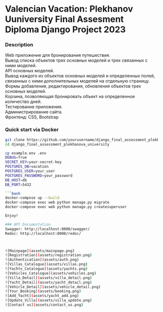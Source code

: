# Valencian Vacation: Plekhanov Uuniversity Final Assesment Diploma Django Project 2023
### Description
Web приложение для бронирования путешествия.  
Вывод списка объектов трех основных моделей и трех связанных с ними моделей.  
API основных моделей.  
Вывод каждого из объектов основных моделей и определенных полей, связанных с ними дополнительных моделей на отдельную страницу.  
Формы добавления, редактирования, обновления объектов трех основных моделей.  
Корзина, позволяющая бронировать объект на определенное количество дней.  
Тестирование приложения.  
Администрирование сайта.  
Фронтенд: CSS, Bootstrap  


### Quick start via Docker

```bash
git clone https://github.com/yourusername/django_final_assessment_plekhanova_university.git
cd django_final_assessment_plekhanova_university

cp example.env .env
DEBUG=True
SECRET_KEY=your-secret-key
POSTGRES_DB=vacation
POSTGRES_USER=your_user
POSTGRES_PASSWORD=your_password
DB_HOST=db
DB_PORT=5432

```bash
docker-compose up --build
docker-compose exec web python manage.py migrate
docker-compose exec web python manage.py createsuperuser

Enjoy!

### API Documentation
Swagger: http://localhost:8000/swagger/
Redoc: http://localhost:8000/redoc/



![Mainpage](assets/mainpage.png)
![Registration](assets/registration.png)
![Authentication](assets/auth.png)
![Villas_Catalogue](assets/villas.png)
![Yachts_Catalogue](assets/yachts.png)
![Vehicles_Catalogue](assets/vehicles.png)
![Villa_Detail](assets/villa_detail.png)
![Yacht_Detail](assets/yacht_detail.png)
![Vehicle_Detail](assets/vehicle_detail.png)
![Your_Booking](assets/booking.png)
![Add_Yacht](assets/yacht_add.png)
![Update_Villa](assets/villa_update.png)
![Contact us](assets/contact_us.png)


